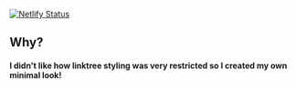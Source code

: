 [![Netlify Status](https://api.netlify.com/api/v1/badges/1b46d5c5-2f70-456f-aa7d-d9649791c42f/deploy-status)](https://app.netlify.com/sites/khaledyassen/deploys)

## Why?
#### I didn't like how linktree styling was very restricted so I created my own minimal look!
